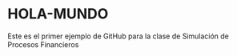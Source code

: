 # HOLA-MUNDO
Este es el primer ejemplo de GitHub para la clase de Simulación de Procesos Financieros 
